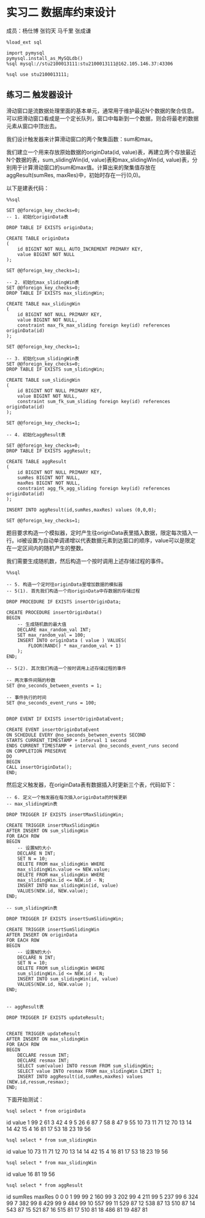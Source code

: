 # 实习二 数据库约束设计

成员：杨仕博 张钧天 马千里 张成谦 

```
%load_ext sql
```

```
import pymysql
pymysql.install_as_MySQLdb()
%sql mysql://stu2100013111:stu2100013111@162.105.146.37:43306
```

```
%sql use stu2100013111;
```

## 练习二 触发器设计

滑动窗口是流数据处理里面的基本单元，通常用于维护最近N个数据的聚合信息。可以把滑动窗口看成是一个定长队列，窗口中每新到一个数据，则会将最老的数据元素从窗口中顶出去。

我们设计触发器来计算滑动窗口的两个聚集函数：sum和max。

我们建立一个用来存放原始数据的originData(id, value)表，再建立两个存放最近N个数据的表，sum_slidingWin(id, value)表和max_slidingWin(id, value)表，分别用于计算滑动窗口的sum和max值。计算出来的聚集值存放在aggResult(sumRes, maxRes)中，初始时存在一行(0,0)。

以下是建表代码：

```
%%sql

SET @@foreign_key_checks=0;
-- 1. 初始化originData表

DROP TABLE IF EXISTS originData;

CREATE TABLE originData
(
    id BIGINT NOT NULL AUTO_INCREMENT PRIMARY KEY,
    value BIGINT NOT NULL
);

SET @@foreign_key_checks=1;

-- 2. 初始化max_slidingWin表
SET @@foreign_key_checks=0;
DROP TABLE IF EXISTS max_slidingWin;

CREATE TABLE max_slidingWin
(
    id BIGINT NOT NULL PRIMARY KEY,
    value BIGINT NOT NULL,
    constraint max_fk_max_sliding foreign key(id) references originData(id)
);

SET @@foreign_key_checks=1;

-- 3. 初始化sum_slidingWin表
SET @@foreign_key_checks=0;
DROP TABLE IF EXISTS sum_slidingWin;

CREATE TABLE sum_slidingWin
(
    id BIGINT NOT NULL PRIMARY KEY,
    value BIGINT NOT NULL,
    constraint sum_fk_sum_sliding foreign key(id) references originData(id)
);

SET @@foreign_key_checks=1;

-- 4. 初始化aggResult表

SET @@foreign_key_checks=0;
DROP TABLE IF EXISTS aggResult;

CREATE TABLE aggResult
(
    id BIGINT NOT NULL PRIMARY KEY,
    sumRes BIGINT NOT NULL,
    maxRes BIGINT NOT NULL,
    constraint agg_fk_agg_sliding foreign key(id) references originData(id)
);

INSERT INTO aggResult(id,sumRes,maxRes) values (0,0,0);

SET @@foreign_key_checks=1;

```

题目要求构造一个模拟器，定时产生往originData表里插入数据，限定每次插入一行。id被设置为自动单调递增以代表数据元素到达窗口的顺序，value可以是限定在一定区间内的随机产生的整数。

我们需要生成随机数，然后构造一个按时调用上述存储过程的事件。

```
%%sql

-- 5. 构造一个定时往originData里增加数据的模拟器
-- 5(1). 首先我们构造一个向originData中存数据的存储过程

DROP PROCEDURE IF EXISTS insertOriginData;

CREATE PROCEDURE insertOriginData()
BEGIN
    -- 生成随机数的最大值
    DECLARE max_random_val INT;
    SET max_random_val = 100;
    INSERT INTO originData ( value ) VALUES(
        FLOOR(RAND() * max_random_val + 1)
    );
END;

-- 5(2). 其次我们构造一个按时调用上述存储过程的事件

-- 两次事件间隔的秒数
SET @no_seconds_between_events = 1;

-- 事件执行的时间
SET @no_seconds_event_runs = 100;


DROP EVENT IF EXISTS insertOriginDataEvent;

CREATE EVENT insertOriginDataEvent 
ON SCHEDULE EVERY @no_seconds_between_events SECOND 
STARTS CURRENT_TIMESTAMP + interval 1 second
ENDS CURRENT_TIMESTAMP + interval @no_seconds_event_runs second
ON COMPLETION PRESERVE
DO 
BEGIN
CALL insertOriginData();
END;
```

然后定义触发器，在originData表有数据插入时更新三个表，代码如下：

```
-- 6. 定义一个触发器在每次插入originData的时候更新
-- max_slidingWin表

DROP TRIGGER IF EXISTS insertMaxSlidingWin;

CREATE TRIGGER insertMaxSlidingWin
AFTER INSERT ON sum_slidingWin
FOR EACH ROW
BEGIN
    -- 设置N的大小
    DECLARE N INT;
    SET N = 10;
    DELETE FROM max_slidingWin WHERE 
    max_slidingWin.value <= NEW.value;
    DELETE FROM max_slidingWin WHERE
    max_slidingWin.id <= NEW.id - N;
    INSERT INTO max_slidingWin(id, value) 
    VALUES(NEW.id, NEW.value);
END;

-- sum_slidingWin表

DROP TRIGGER IF EXISTS insertSumSlidingWin;

CREATE TRIGGER insertSumSlidingWin
AFTER INSERT ON originData
FOR EACH ROW
BEGIN
    -- 设置N的大小
    DECLARE N INT;
    SET N = 10;
    DELETE FROM sum_slidingWin WHERE
    sum_slidingWin.id <= NEW.id - N;
    INSERT INTO sum_slidingWin(id, value) 
    VALUES(NEW.id, NEW.value );
END;


-- aggResult表

DROP TRIGGER IF EXISTS updateResult;


CREATE TRIGGER updateResult
AFTER INSERT ON max_slidingWin
FOR EACH ROW
BEGIN
    DECLARE ressum INT;
    DECLARE resmax INT;
    SELECT sum(value) INTO ressum FROM sum_slidingWin;
    SELECT value INTO resmax FROM max_slidingWin LIMIT 1;
    INSERT INTO aggResult(id,sumRes,maxRes) values (NEW.id,ressum,resmax);
END;
```

下面开始测试：

```
%sql select * from originData
```

id	value
1	99
2	61
3	42
4	9
5	26
6	87
7	58
8	47
9	55
10	73
11	71
12	70
13	14
14	42
15	4
16	81
17	53
18	23
19	56

```
%sql select * from sum_slidingWin
```

id	value
10	73
11	71
12	70
13	14
14	42
15	4
16	81
17	53
18	23
19	56


```
%sql select * from max_slidingWin
```

id	value
16	81
19	56

```
%sql select * from aggResult
```

id	sumRes	maxRes
0	0	0
1	99	99
2	160	99
3	202	99
4	211	99
5	237	99
6	324	99
7	382	99
8	429	99
9	484	99
10	557	99
11	529	87
12	538	87
13	510	87
14	543	87
15	521	87
16	515	81
17	510	81
18	486	81
19	487	81

